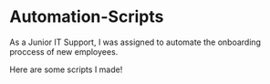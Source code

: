 # Automation-Scripts

As a Junior IT Support, I was assigned to automate the onboarding proccess of new employees.

Here are some scripts I made!
